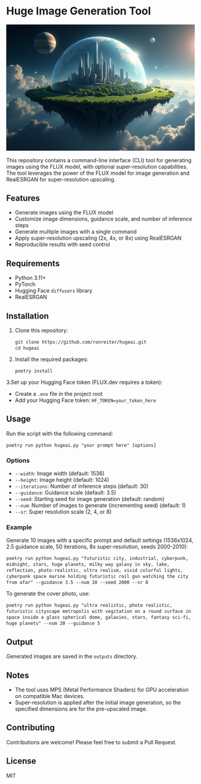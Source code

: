 # Huge Image Generation Tool

![example.png](example.png)

This repository contains a command-line interface (CLI) tool for generating images using the FLUX model, with optional super-resolution capabilities. The tool leverages the power of the FLUX model for image generation and RealESRGAN for super-resolution upscaling.

## Features

- Generate images using the FLUX model
- Customize image dimensions, guidance scale, and number of inference steps
- Generate multiple images with a single command
- Apply super-resolution upscaling (2x, 4x, or 8x) using RealESRGAN
- Reproducible results with seed control

## Requirements

- Python 3.11+
- PyTorch
- Hugging Face `diffusers` library
- RealESRGAN

## Installation

1. Clone this repository:
   ```
   git clone https://github.com/ronreiter/hugeai.git
   cd hugeai
   ```

2. Install the required packages:
   ```
   poetry install
   ```

3.Set up your Hugging Face token (FLUX.dev requires a token):
   - Create a `.env` file in the project root
   - Add your Hugging Face token: `HF_TOKEN=your_token_here`

## Usage

Run the script with the following command:

```
poetry run python hugeai.py "your prompt here" [options]
```

### Options

- `--width`: Image width (default: 1536)
- `--height`: Image height (default: 1024)
- `--iterations`: Number of inference steps (default: 30)
- `--guidance`: Guidance scale (default: 3.5)
- `--seed`: Starting seed for image generation (default: random)
- `--num`: Number of images to generate (incrementing seed) (default: 1)
- `--sr`: Super resolution scale (2, 4, or 8)

### Example

Generate 10 images with a specific prompt and default settings (1536x1024, 2.5 guidance scale, 50 iterations, 8x super-resolution, seeds 2000-2010):

```
poetry run python hugeai.py "futuristic city, industrial, cyberpunk, midnight, stars, huge planets, milky way galaxy in sky, lake, reflection, photo-realistic, ultra realism, vivid colorful lights, cyberpunk space marine holding futuristic rail gun watching the city from afar" --guidance 3.5 --num 10 --seed 2000 --sr 8
```

To generate the cover photo, use:

```
poetry run python hugeai.py "ultra realistic, photo realistic, futuristic cityscape metropolis with vegitation on a round surface in space inside a glass spherical dome, galaxies, stars, fantasy sci-fi, huge planets" --num 20 --guidance 5
```

## Output

Generated images are saved in the `outputs` directory.

## Notes

- The tool uses MPS (Metal Performance Shaders) for GPU acceleration on compatible Mac devices.
- Super-resolution is applied after the initial image generation, so the specified dimensions are for the pre-upscaled image.

## Contributing

Contributions are welcome! Please feel free to submit a Pull Request.

## License

MIT
